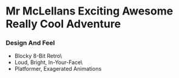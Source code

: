 # Mr McLellans Exciting Awesome Really Cool Adventure
### Design And Feel
- Blocky 8-Bit Retro\
- Loud, Bright, In-Your-Face\
- Platformer, Exagerated Animations
